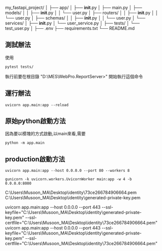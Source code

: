 my_fastapi_project/
│
├── app/
│   ├── __init__.py
│   ├── main.py
│   ├── models/
│   │   ├── __init__.py
│   │   └── user.py
│   ├── routers/
│   │   ├── __init__.py
│   │   └── user.py
│   ├── schemas/
│   │   ├── __init__.py
│   │   └── user.py
│   └── services/
│       ├── __init__.py
│       └── user_service.py
│
├── tests/
│   └── test_user.py
│
├── .env
├── requirements.txt
└── README.md


## 測試辦法

使用
```
pytest tests/
```
執行前要在根目錄 "D:\MES\WebPro.ReportServer>" 開始執行這個命令


## 運行辦法

```
uvicorn app.main:app --reload
```


## 原始python啟動方法

因為要以模塊的方式啟動,以main來看,需要
```
python -m app.main
```

## production啟動方法

```
uvicorn app.main:app --host 0.0.0.0 --port 80 --workers 8
```

```
gunicorn -k uvicorn.workers.UvicornWorker main:app -w 4 -b 0.0.0.0:8000
```

C:\Users\Musoon_MA\Desktop\identity\73ce266784906664.pem
C:\Users\Musoon_MA\Desktop\identity\generated-private-key.pem


uvicorn app.main:app --host 0.0.0.0 --port 443 --ssl-keyfile="C:\\Users\\Musoon_MA\\Desktop\\identity\\generated-private-key.pem" --ssl-certfile="C:\\Users\\Musoon_MA\\Desktop\\identity\\73ce266784906664.pem"
uvicorn app.main:app --host 0.0.0.0 --port 443 --ssl-keyfile="C:\\Users\\Musoon_MA\\Desktop\\identity\\generated-private-key.pem" --ssl-certfile="C:\\Users\\Musoon_MA\\Desktop\\identity\\73ce266784906664.pem"